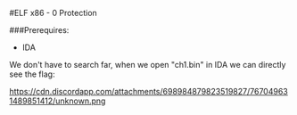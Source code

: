 #ELF x86 - 0 Protection

###Prerequires:

- IDA

We don't have to search far, when we open "ch1.bin" in IDA we can directly see the flag:

https://cdn.discordapp.com/attachments/698984879823519827/767049631489851412/unknown.png
